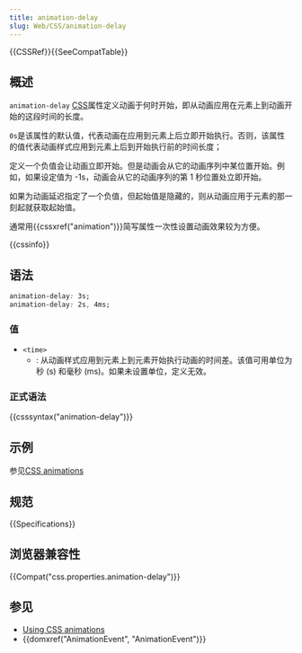 ```yaml
---
title: animation-delay
slug: Web/CSS/animation-delay
---
```

{{CSSRef}}{{SeeCompatTable}}

## 概述

`animation-delay` [CSS](/zh-CN/docs/CSS)属性定义动画于何时开始，即从动画应用在元素上到动画开始的这段时间的长度。

`0s`是该属性的默认值，代表动画在应用到元素上后立即开始执行。否则，该属性的值代表动画样式应用到元素上后到开始执行前的时间长度；

定义一个负值会让动画立即开始。但是动画会从它的动画序列中某位置开始。例如，如果设定值为 -1s，动画会从它的动画序列的第 1 秒位置处立即开始。

如果为动画延迟指定了一个负值，但起始值是隐藏的，则从动画应用于元素的那一刻起就获取起始值。

通常用{{cssxref("animation")}}简写属性一次性设置动画效果较为方便。

{{cssinfo}}

## 语法

```css
animation-delay: 3s;
animation-delay: 2s, 4ms;
```

### 值

- `<time>`
  - : 从动画样式应用到元素上到元素开始执行动画的时间差。该值可用单位为秒 (s) 和毫秒 (ms)。如果未设置单位，定义无效。

### 正式语法

{{csssyntax("animation-delay")}}

## 示例

参见[CSS animations](/zh-CN/docs/CSS/CSS_animations)

## 规范

{{Specifications}}

## 浏览器兼容性

{{Compat("css.properties.animation-delay")}}

## 参见

- [Using CSS animations](/zh-CN/docs/CSS/Tutorials/Using_CSS_animations)
- {{domxref("AnimationEvent", "AnimationEvent")}}
